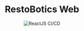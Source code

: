 <div align="center">
<h1>RestoBotics Web </h1>

![ReactJS CI/CD](https://github.com/RestoBotics/RestoBotics.github.io/actions/workflows/reactjs-deploy.yml/badge.svg)




</div>